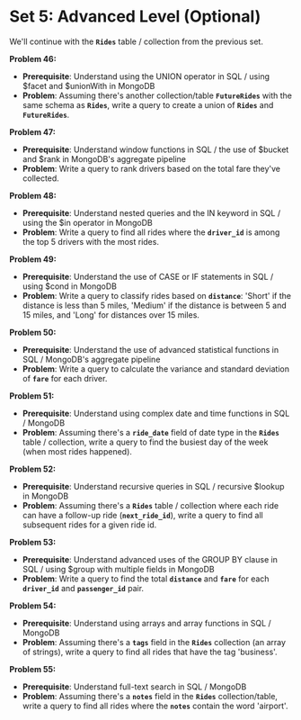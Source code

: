 # Set 5: Advanced Level (Optional)

We'll continue with the **`Rides`** table / collection from the previous set.

**Problem 46:**

- **Prerequisite**: Understand using the UNION operator in SQL / using $facet and $unionWith in MongoDB
- **Problem**: Assuming there's another collection/table **`FutureRides`** with the same schema as **`Rides`**, write a query to create a union of **`Rides`** and **`FutureRides`**.

**Problem 47:**

- **Prerequisite**: Understand window functions in SQL / the use of $bucket and $rank in MongoDB's aggregate pipeline
- **Problem**: Write a query to rank drivers based on the total fare they've collected.

**Problem 48:**

- **Prerequisite**: Understand nested queries and the IN keyword in SQL / using the $in operator in MongoDB
- **Problem**: Write a query to find all rides where the **`driver_id`** is among the top 5 drivers with the most rides.

**Problem 49:**

- **Prerequisite**: Understand the use of CASE or IF statements in SQL / using $cond in MongoDB
- **Problem**: Write a query to classify rides based on **`distance`**: 'Short' if the distance is less than 5 miles, 'Medium' if the distance is between 5 and 15 miles, and 'Long' for distances over 15 miles.

**Problem 50:**

- **Prerequisite**: Understand the use of advanced statistical functions in SQL / MongoDB's aggregate pipeline
- **Problem**: Write a query to calculate the variance and standard deviation of **`fare`** for each driver.

**Problem 51:**

- **Prerequisite**: Understand using complex date and time functions in SQL / MongoDB
- **Problem**: Assuming there's a **`ride_date`** field of date type in the **`Rides`** table / collection, write a query to find the busiest day of the week (when most rides happened).

**Problem 52:**

- **Prerequisite**: Understand recursive queries in SQL / recursive $lookup in MongoDB
- **Problem**: Assuming there's a **`Rides`** table / collection where each ride can have a follow-up ride (**`next_ride_id`**), write a query to find all subsequent rides for a given ride id.

**Problem 53:**

- **Prerequisite**: Understand advanced uses of the GROUP BY clause in SQL / using $group with multiple fields in MongoDB
- **Problem**: Write a query to find the total **`distance`** and **`fare`** for each **`driver_id`** and **`passenger_id`** pair.

**Problem 54:**

- **Prerequisite**: Understand using arrays and array functions in SQL / MongoDB
- **Problem**: Assuming there's a **`tags`** field in the **`Rides`** collection (an array of strings), write a query to find all rides that have the tag 'business'.

**Problem 55:**

- **Prerequisite**: Understand full-text search in SQL / MongoDB
- **Problem**: Assuming there's a **`notes`** field in the **`Rides`** collection/table, write a query to find all rides where the **`notes`** contain the word 'airport'.